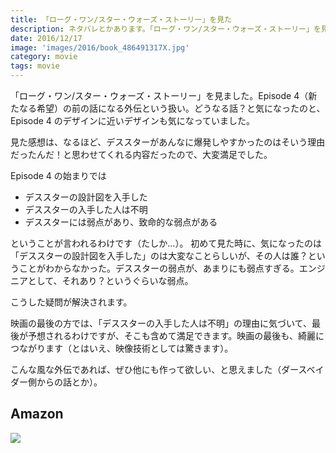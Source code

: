 ```yaml
---
title: 「ローグ・ワン/スター・ウォーズ・ストーリー」を見た
description: ネタバレとかあります。「ローグ・ワン/スター・ウォーズ・ストーリー」を見ました。Episode 4（新たなる希望）の前の話になる外伝という扱い。どうなる話？と気になったのと、Episode 4 のデザインに近いデザインも気になっていました。
date: 2016/12/17
image: 'images/2016/book_486491317X.jpg'
category: movie
tags: movie
---
```


「ローグ・ワン/スター・ウォーズ・ストーリー」を見ました。Episode 4（新たなる希望）の前の話になる外伝という扱い。どうなる話？と気になったのと、Episode 4 のデザインに近いデザインも気になっていました。

見た感想は、なるほど、デススターがあんなに爆発しやすかったのはそいう理由だったんだ！と思わせてくれる内容だったので、大変満足でした。

Episode 4 の始まりでは

- デススターの設計図を入手した
- デススターの入手した人は不明
- デススターには弱点があり、致命的な弱点がある

ということが言われるわけです（たしか...）。
初めて見た時に、気になったのは「デススターの設計図を入手した」のは大変なことらしいが、その人は誰？ということがわからなかった。デススターの弱点が、あまりにも弱点すぎる。エンジニアとして、それあり？というぐらいな弱点。

こうした疑問が解決されます。

映画の最後の方では、「デススターの入手した人は不明」の理由に気づいて、最後が予想されるわけですが、そこも含めて満足できます。映画の最後も、綺麗につながります（とはいえ、映像技術としては驚きます）。

こんな風な外伝であれば、ぜひ他にも作って欲しい、と思えました（ダースベイダー側からの話とか）。

## Amazon

[![](http://images-jp.amazon.com/images/P/486491317X.09.MAIN._SCLZZZZZZZ_.jpg)](https://www.amazon.co.jp/dp/486491317X/)
